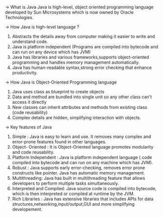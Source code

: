 -> What is Java 
   Java is high-level, object oriented programming language developed by Sun Microsystems which is now owned by Oracle Technologies.

-> How Java is high-level language ?
  1. Abstracts the details away from computer making it easier to write and understand code.
  2. Java is platform independent (Programs are compiled into bytecode and can run on any device which has JVM)
  3. Java has libraries and various frameworks,supports object-oriented programming and handles memory management automatically.
  4. Java has human-readable syntax,strong error checking that enhance productivity.

-> How Java is Object-Oriented Programming language
  1. Java uses class as blueprint to create objects
  2. Data and method are bundled into single unit so any other class can't access it directly
  3. New classes can inherit attributes and methods from existing class (code reusability)
  4. Complex details are hidden, simplifying interaction with objects.

-> Key features of Java
  1. Simple : Java is easy to learn and use. It removes many complex and error-prone features found in other languages.
  2. Object- Oriented : It is Object-Oriented language promotes modularity and code reusability.
  3. Platform Independent : Java is platform independent language ( code compiled into bytecode and can run on any machine which has JVM).
  4. Robust : Java supports early error-checking, removes error prone constructs like pointer. Java has automatic memory management.
  5. Multithreading: Java has built in multithreading feature that allows developers to perform multiple tasks simultaneously.
  6. Interpreted and Compiled: Java source code is compiled into bytecode, which is then interpreted or compiled at runtime by the JVM.
  7. Rich Libraries : Java has extensive libraries that includes APIs for data structures,networking,input/output,GUI and more simplifying developement.

